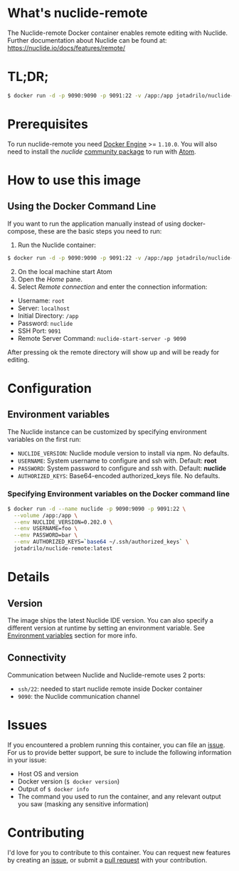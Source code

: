 # What's nuclide-remote
The Nuclide-remote Docker container enables remote editing with Nuclide.
Further documentation about Nuclide can be found at:
https://nuclide.io/docs/features/remote/

# TL;DR;

```bash
$ docker run -d -p 9090:9090 -p 9091:22 -v /app:/app jotadrilo/nuclide-remote:latest
```

# Prerequisites

To run nuclide-remote you need [Docker Engine](https://www.docker.com/products/docker-engine) >= `1.10.0`. You will also need to install the *nuclide* [community package](https://nuclide.io/docs/features/remote/) to run with [Atom](https://atom.io/).

# How to use this image

## Using the Docker Command Line

If you want to run the application manually instead of using docker-compose, these are the basic steps you need to run:

1. Run the Nuclide container:

  ```bash
  $ docker run -d -p 9090:9090 -p 9091:22 -v /app:/app jotadrilo/nuclide-remote:latest
  ```

2. On the local machine start Atom
3. Open the *Home* pane.
4. Select *Remote connection* and enter the connection information:

- Username: `root`
- Server: `localhost`
- Initial Directory: `/app`
- Password: `nuclide`
- SSH Port: `9091`
- Remote Server Command: `nuclide-start-server -p 9090`

After pressing ok the remote directory will show up and will be ready for editing.

# Configuration

## Environment variables

The Nuclide instance can be customized by specifying environment variables on the first run:

- `NUCLIDE_VERSION`: Nuclide module version to install via npm. No defaults.
- `USERNAME`: System username to configure and ssh with. Default: **root**
- `PASSWORD`: System password to configure and ssh with. Default: **nuclide**
- `AUTHORIZED_KEYS`: Base64-encoded authorized_keys file. No defaults.

### Specifying Environment variables on the Docker command line

```bash
$ docker run -d --name nuclide -p 9090:9090 -p 9091:22 \
  --volume /app:/app \
  --env NUCLIDE_VERSION=0.202.0 \
  --env USERNAME=foo \
  --env PASSWORD=bar \
  --env AUTHORIZED_KEYS=`base64 ~/.ssh/authorized_keys` \
  jotadrilo/nuclide-remote:latest
```

# Details

## Version

The image ships the latest Nuclide IDE version. You can also specify a different version at runtime by setting an environment variable. See [Environment variables](#environment-variables) section for more info.

## Connectivity

Communication between Nuclide and Nuclide-remote uses 2 ports:

- `ssh/22`: needed to start nuclide remote inside Docker container
- `9090`: the Nuclide communication channel

# Issues

If you encountered a problem running this container, you can file an [issue](https://github.com/jotadrilo/nuclide-remote/issues). For us to provide better support, be sure to include the following information in your issue:

- Host OS and version
- Docker version (`$ docker version`)
- Output of `$ docker info`
- The command you used to run the container, and any relevant output you saw (masking any sensitive information)

# Contributing

I'd love for you to contribute to this container. You can request new features by creating an [issue](https://github.com/jotadrilo/nuclide-remote/issues), or submit a [pull request](https://github.com/jotadrilo/nuclide-remote/pulls) with your contribution.

